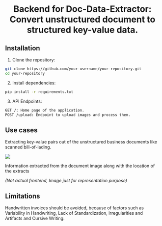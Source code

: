 <div align="center">

# Backend for Doc-Data-Extractor: Convert unstructured document to structured key-value data.

</div>

## Installation

1. Clone the repository:

```bash
git clone https://github.com/your-username/your-repository.git
cd your-repository
```

2. Install dependencies:

```bash
pip install -r requirements.txt
```
3. API Endpoints:

```bash
GET /: Home page of the application.
POST /upload: Endpoint to upload images and process them.
```

## Use cases

Extracting key-value pairs out of the unstructured business documents like scanned bill-of-lading.

![](https://blogs.sap.com/wp-content/uploads/2020/11/fig12.png)

Information extracted from the document image along with the location of the extracts 

_(Not actual frontend, Image just for representation purpose)_


## Limitations

Handwritten invoices should be avoided, because of factors such as Variability in Handwriting, Lack of Standardization, Irregularities and Artifacts and Cursive Writing.


